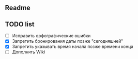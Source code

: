 ## Readme


## TODO list
 - [ ] Исправить орфографические ошибки
 - [x] Запретить бронирования даты позже "сегодняшней"
 - [x] Запретить указывать время начала позже времени конца 
 - [ ] Дополнить Wiki
